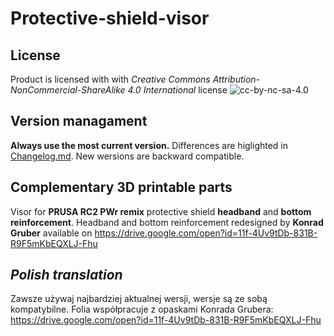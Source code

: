 # Protective-shield-visor

##  License 

Product is licensed with with *Creative Commons Attribution-NonCommercial-ShareAlike 4.0 International* license
![cc-by-nc-sa-4.0](https://mirrors.creativecommons.org/presskit/buttons/88x31/png/by-nc-sa.eu.png)


## Version managament

**Always use the most current version.** 
Differences are higlighted in [Changelog.md](https://github.com/grzegorz-p-adamski/Protective-shield-visor/blob/master/Changelog.md). New wersions are backward compatible.

## Complementary 3D printable parts

Visor for **PRUSA RC2 PWr remix** protective shield **headband** and **bottom reinforcement**.
Headband and bottom reinforcement redesigned by **Konrad Gruber** available on
<https://drive.google.com/open?id=11f-4Uv9tDb-831B-R9F5mKbEQXLJ-Fhu>

## *Polish translation* 
Zawsze używaj najbardziej aktualnej wersji, wersje są ze sobą kompatybilne. Folia współpracuje z opaskami Konrada Grubera: <https://drive.google.com/open?id=11f-4Uv9tDb-831B-R9F5mKbEQXLJ-Fhu>




